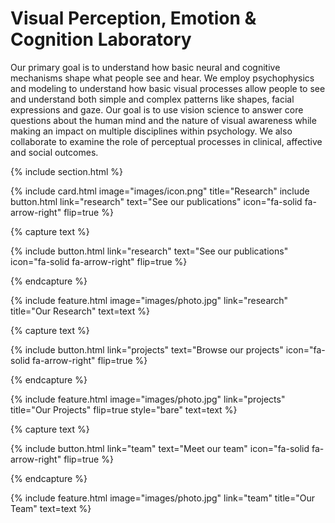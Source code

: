 ---
---

# Visual Perception, Emotion & Cognition Laboratory

Our primary goal is to understand how basic neural and cognitive mechanisms shape what people see and hear. We employ psychophysics and modeling to understand how basic visual processes allow people to see and understand both simple and complex patterns like shapes, facial expressions and gaze. Our goal is to use vision science to answer core questions about the human mind and the nature of visual awareness while making an impact on multiple disciplines within psychology. We also collaborate to examine the role of perceptual processes in clinical, affective and social outcomes.

{% include section.html %}


{% include card.html image="images/icon.png" title="Research" include button.html
  link="research"
  text="See our publications"
  icon="fa-solid fa-arrow-right"
  flip=true %}


{% capture text %}

{%
  include button.html
  link="research"
  text="See our publications"
  icon="fa-solid fa-arrow-right"
  flip=true
%}

{% endcapture %}

{%
  include feature.html
  image="images/photo.jpg"
  link="research"
  title="Our Research"
  text=text
%}

{% capture text %}

{%
  include button.html
  link="projects"
  text="Browse our projects"
  icon="fa-solid fa-arrow-right"
  flip=true
%}

{% endcapture %}

{%
  include feature.html
  image="images/photo.jpg"
  link="projects"
  title="Our Projects"
  flip=true
  style="bare"
  text=text
%}

{% capture text %}

{%
  include button.html
  link="team"
  text="Meet our team"
  icon="fa-solid fa-arrow-right"
  flip=true
%}

{% endcapture %}

{%
  include feature.html
  image="images/photo.jpg"
  link="team"
  title="Our Team"
  text=text
%}
